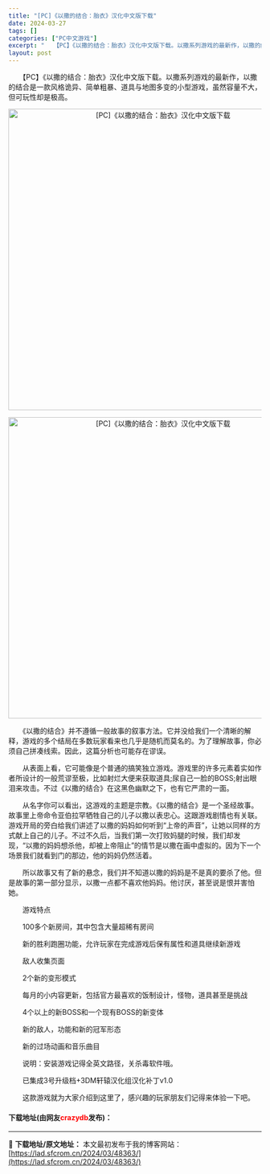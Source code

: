 ```yaml
---
title: "[PC]《以撒的结合：胎衣》汉化中文版下载"
date: 2024-03-27
tags: []
categories: ["PC中文游戏"]
excerpt: "　　【PC】《以撒的结合：胎衣》汉化中文版下载。以撒系列游戏的最新作，以撒的结合是一款风格诡异、简单粗暴、道具与地图多变的小型游戏，虽然容量不大，但可玩性却是极高。 　　《以撒的结合》并不遵循一般故事的叙事方法。它并没给我们一个清晰的解释，游戏的多个结局在多数玩家看来也几乎是随机而莫名的。为了理解故&hellip;"
layout: post
---
```


 <p>　　【PC】《以撒的结合：胎衣》汉化中文版下载。以撒系列游戏的最新作，以撒的结合是一款风格诡异、简单粗暴、道具与地图多变的小型游戏，虽然容量不大，但可玩性却是极高。</p> <p align="center"><img align="" border="0" src="https://lad.sfcrom.cn/wp-content/uploads/2024/03/20240327_66036f80efe9d.webp" width="600" alt="[PC]《以撒的结合：胎衣》汉化中文版下载" /></p> <p align="center"><img align="" border="0" src="https://lad.sfcrom.cn/wp-content/uploads/2024/03/20240327_66036f8147351.webp" width="600" alt="[PC]《以撒的结合：胎衣》汉化中文版下载" /></p> <p>　　《以撒的结合》并不遵循一般故事的叙事方法。它并没给我们一个清晰的解释，游戏的多个结局在多数玩家看来也几乎是随机而莫名的。为了理解故事，你必须自己拼凑线索。因此，这篇分析也可能存在谬误。</p> <p>　　从表面上看，它可能像是个普通的搞笑独立游戏。游戏里的许多元素着实如作者所设计的一般荒谬至极，比如射烂大便来获取道具;尿自己一脸的BOSS;射出眼泪来攻击。不过《以撒的结合》在这黑色幽默之下，也有它严肃的一面。</p> <p>　　从名字你可以看出，这游戏的主题是宗教。《以撒的结合》是一个圣经故事。故事里上帝命令亚伯拉罕牺牲自己的儿子以撒以表忠心。这跟游戏剧情也有关联。游戏开局的旁白给我们讲述了以撒的妈妈如何听到&ldquo;上帝的声音&rdquo;，让她以同样的方式献上自己的儿子。不过不久后，当我们第一次打败妈腿的时候，我们却发现，&ldquo;以撒的妈妈想杀他，却被上帝阻止&rdquo;的情节是以撒在画中虚拟的。因为下一个场景我们就看到门的那边，他的妈妈仍然活着。</p> <p>　　所以故事又有了新的悬念，我们并不知道以撒的妈妈是不是真的要杀了他。但是故事的第一部分显示，以撒一点都不喜欢他妈妈。他讨厌，甚至说是恨并害怕她。</p> <p>　　游戏特点</p> <p>　　100多个新房间，其中包含大量超稀有房间</p> <p>　　新的胜利跑圈功能，允许玩家在完成游戏后保有属性和道具继续新游戏</p> <p>　　敌人收集页面</p> <p>　　2个新的变形模式</p> <p>　　每月的小内容更新，包括官方最喜欢的饭制设计，怪物，道具甚至是挑战</p> <p>　　4个以上的新BOSS和一个现有BOSS的新变体</p> <p>　　新的敌人，功能和新的冠军形态</p> <p>　　新的过场动画和音乐曲目</p> <p>　　说明：安装游戏记得全英文路径，关杀毒软件哦。</p> <p>　　已集成3号升级档+3DM轩辕汉化组汉化补丁v1.0</p> <p>　　这款游戏就为大家介绍到这里了，感兴趣的玩家朋友们记得来体验一下吧。</p> <p><h4>下载地址(由网友<font color="red">crazydb</font>发布)：</h4></p> 

---
📖 **下载地址/原文地址：** 本文最初发布于我的博客网站：[https://lad.sfcrom.cn/2024/03/48363/](https://lad.sfcrom.cn/2024/03/48363/)
